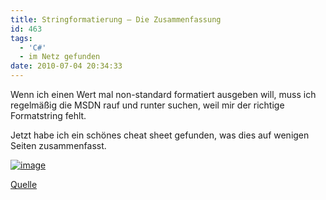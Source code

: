 ```yaml
---
title: Stringformatierung – Die Zusammenfassung
id: 463
tags:
  - 'C#'
  - im Netz gefunden
date: 2010-07-04 20:34:33
---
```


Wenn ich einen Wert mal non-standard formatiert ausgeben will, muss ich regelmäßig die MSDN rauf und runter suchen, weil mir der richtige Formatstring fehlt.

Jetzt habe ich ein schönes cheat sheet gefunden, was dies auf wenigen Seiten zusammenfasst.

[![image](https://az275061.vo.msecnd.net/blogmedia/2010/07/image35.png "image")](http://john-sheehan.com/blog/wp-content/uploads/msnet-formatting-strings.pdf) 

[Quelle](http://john-sheehan.com/blog/net-cheat-sheets/)